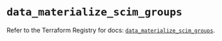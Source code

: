 # `data_materialize_scim_groups`

Refer to the Terraform Registry for docs: [`data_materialize_scim_groups`](https://registry.terraform.io/providers/materializeinc/materialize/0.9.1/docs/data-sources/scim_groups).
